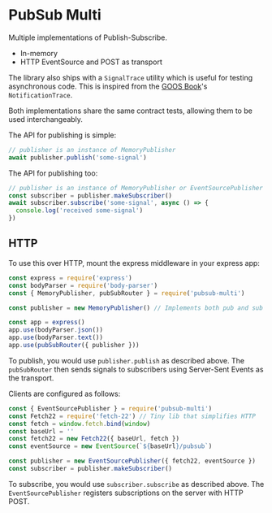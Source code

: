# PubSub Multi

Multiple implementations of Publish-Subscribe.

* In-memory
* HTTP EventSource and POST as transport

The library also ships with a `SignalTrace` utility which is useful for testing asynchronous code. This is inspired from
the [GOOS Book](http://www.growing-object-oriented-software.com/)'s `NotificationTrace`.

Both implementations share the same contract tests, allowing them to be used interchangeably.

The API for publishing is simple:

```javascript
// publisher is an instance of MemoryPublisher
await publisher.publish('some-signal')
```

The API for publishing too:

```javascript
// publisher is an instance of MemoryPublisher or EventSourcePublisher
const subscriber = publisher.makeSubscriber()
await subscriber.subscribe('some-signal', async () => {
  console.log('received some-signal')
})
```

## HTTP

To use this over HTTP, mount the express middleware in your express app:

```javascript
const express = require('express')
const bodyParser = require('body-parser')
const { MemoryPublisher, pubSubRouter } = require('pubsub-multi')

const publisher = new MemoryPublisher() // Implements both pub and sub interface

const app = express()
app.use(bodyParser.json())
app.use(bodyParser.text())
app.use(pubSubRouter({ publisher }))
```

To publish, you would use `publisher.publish` as described above. The `pubSubRouter` then sends signals to
subscribers using Server-Sent Events as the transport.

Clients are configured as follows:

```javascript
const { EventSourcePublisher } = require('pubsub-multi')
const Fetch22 = require('fetch-22') // Tiny lib that simplifies HTTP
const fetch = window.fetch.bind(window)
const baseUrl = ''
const fetch22 = new Fetch22({ baseUrl, fetch })
const eventSource = new EventSource(`${baseUrl}/pubsub`)

const publisher = new EventSourcePublisher({ fetch22, eventSource })
const subscriber = publisher.makeSubscriber()
```

To subscribe, you would use `subscriber.subscribe` as described above.
The `EventSourcePublisher` registers subscriptions on the server
with HTTP POST.
